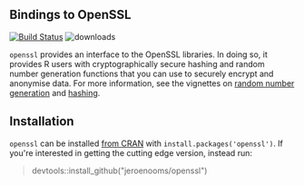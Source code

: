 Bindings to OpenSSL
-------------------

[![Build Status](https://travis-ci.org/jeroenooms/openssl.svg?branch=master)](https://travis-ci.org/jeroenooms/openssl)
![downloads](http://cranlogs.r-pkg.org/badges/grand-total/urltools)

`openssl` provides an interface to the OpenSSL libraries. In doing so, it provides R users with cryptographically secure hashing
and random number generation functions that you can use to securely encrypt and anonymise data. For more information, see the vignettes on [random number generation](https://github.com/jeroenooms/openssl/blob/master/vignettes/secure_rng.Rmd) and [hashing](https://github.com/jeroenooms/openssl/blob/master/vignettes/crypto_hashing.Rmd).

## Installation

`openssl` can be installed [from CRAN](http://cran.r-project.org/web/packages/openssl/index.html) with `install.packages('openssl')`. If you're interested in getting the cutting edge version, instead run:

> devtools::install_github("jeroenooms/openssl")
